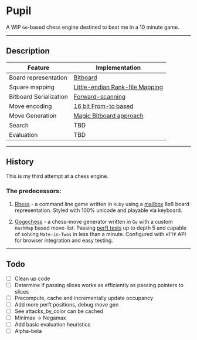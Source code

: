 # Pupil

A WIP `Go`-based chess engine destined to beat me in a 10 minute game.

---

## Description

| Feature                | Implementation                                                                                                                    |
| ---------------------- | --------------------------------------------------------------------------------------------------------------------------------- |
| Board representation   | [Bitboard](https://www.chessprogramming.org/Bitboards)                                                                            |
| Square mapping         | [Little-endian Rank-file Mapping](https://www.chessprogramming.org/Square_Mapping_Considerations#Little-Endian_Rank-File_Mapping) |
| Bitboard Serialization | [Forward-scanning](https://www.chessprogramming.org/Bitboard_Serialization#Scanning_Forward)                                      |
| Move encoding          | [16 bit From-to based](https://www.chessprogramming.org/Encoding_Moves#From-To_Based)                                             |
| Move Generation        | [Magic Bitboard approach](https://www.chessprogramming.org/Magic_Bitboards)                                                       |
| Search                 | TBD                                                                                                                               |
| Evaluation             | TBD                                                                                                                               |

---

## History

This is my third attempt at a chess engine.

### The predecessors:

1.  [Rhess](https://github.com/rictorlome/rhess) - a command line game written in `Ruby` using a [mailbox](https://www.chessprogramming.org/Mailbox) 8x8 board representation. Styled with 100% unicode and playable via keyboard.

2.  [Gogochess](https://github.com/rictorlome/gogochess) - a chess-move generator written in `Go` with a custom `HashMap` based move-list. Passing [perft tests](https://www.chessprogramming.org/Perft_Results) up to depth 5 and capable of solving `Mate-in-Twos` in less than a minute. Configured with `HTTP` API for browser integration and easy testing.

---

## Todo

- [ ] Clean up code
- [ ] Determine if passing slices works as efficiently as passing pointers to slices
- [ ] Precompute, cache and incrementally update occupancy
- [ ] Add more perft positions, debug move gen
- [ ] See attacks_by_color can be cached
- [ ] Minimax -> Negamax
- [ ] Add basic evaluation heuristics
- [ ] Alpha-beta
